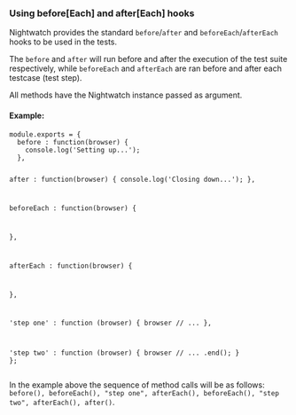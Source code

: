 ### Using before[Each] and after[Each] hooks

Nightwatch provides the standard `before`/`after` and `beforeEach`/`afterEach` hooks to be used in the tests.

The `before` and `after` will run before and after the execution of the test suite respectively, while `beforeEach` and `afterEach` are ran before and after each testcase (test step).

All methods have the Nightwatch instance passed as argument.

#### Example:

<div class="sample-test">
<pre class="line-numbers" data-language="javascript"><code class="language-javascript">module.exports = {
  before : function(browser) {
    console.log('Setting up...');
  },

  after : function(browser) {
    console.log('Closing down...');
  },

  beforeEach : function(browser) {

  },

  afterEach : function(browser) {

  },

  'step one' : function (browser) {
    browser
     // ...
  },

  'step two' : function (browser) {
    browser
    // ...
      .end();
  }
};</code></pre>
</div>

In the example above the sequence of method calls will be as follows: `before(), beforeEach(), "step one", afterEach(), beforeEach(), "step two", afterEach(), after()`.
